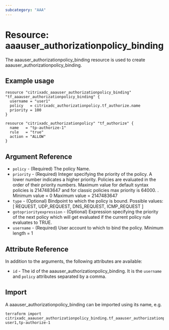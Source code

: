 ```yaml
---
subcategory: "AAA"
---
```


# Resource: aaauser_authorizationpolicy_binding

The aaauser_authorizationpolicy_binding resource is used to create aaauser_authorizationpolicy_binding.


## Example usage

```hcl
resource "citrixadc_aaauser_authorizationpolicy_binding" "tf_aaauser_authorizationpolicy_binding" {
  username = "user1"
  policy   = citrixadc_authorizationpolicy.tf_authorize.name
  priority = 100
}

resource "citrixadc_authorizationpolicy" "tf_authorize" {
  name   = "tp-authorize-1"
  rule   = "true"
  action = "ALLOW"
}
```


## Argument Reference

* `policy` - (Required) The policy Name.
* `priority` - (Required) Integer specifying the priority of the policy.  A lower number indicates a higher priority. Policies are evaluated in the order of their priority numbers. Maximum value for default syntax policies is 2147483647 and for classic policies max priority is 64000. . Minimum value =  0 Maximum value =  2147483647
* `type` - (Optional) Bindpoint to which the policy is bound. Possible values: [ REQUEST, UDP_REQUEST, DNS_REQUEST, ICMP_REQUEST ]
* `gotopriorityexpression` - (Optional) Expression specifying the priority of the next policy which will get evaluated if the current policy rule evaluates to TRUE.
* `username` - (Required) User account to which to bind the policy. Minimum length =  1


## Attribute Reference

In addition to the arguments, the following attributes are available:

* `id` - The id of the aaauser_authorizationpolicy_binding. It is the `username` and `policy` attributes separated by a comma.


## Import

A aaauser_authorizationpolicy_binding can be imported using its name, e.g.

```shell
terraform import citrixadc_aaauser_authorizationpolicy_binding.tf_aaauser_authorizationpolicy_binding user1,tp-authorize-1
```
